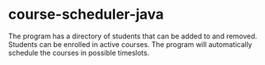 # course-scheduler-java

The program has a directory of students that can be added to and removed. Students can be enrolled in active courses. The program will automatically schedule the courses in possible timeslots.
